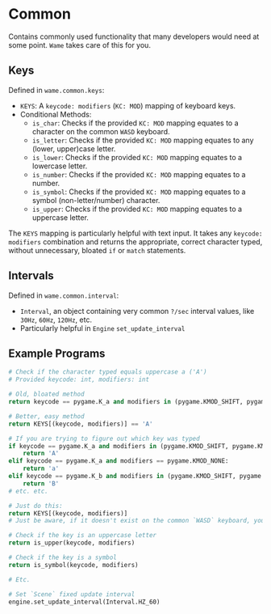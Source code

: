 # Common
Contains commonly used functionality that many developers would need at some point. `Wame` takes care of this for you.

## Keys
Defined in `wame.common.keys`:
- `KEYS`: A `keycode: modifiers` (`KC: MOD`) mapping of keyboard keys.
- Conditional Methods:
    - `is_char`: Checks if the provided `KC: MOD` mapping equates to a character on the common `WASD` keyboard.
    - `is_letter`: Checks if the provided `KC: MOD` mapping equates to any (lower, upper)case letter.
    - `is_lower`: Checks if the provided `KC: MOD` mapping equates to a lowercase letter.
    - `is_number`: Checks if the provided `KC: MOD` mapping equates to a number.
    - `is_symbol`: Checks if the provided `KC: MOD` mapping equates to a symbol (non-letter/number) character.
    - `is_upper`: Checks if the provided `KC: MOD` mapping equates to a uppercase letter.

The `KEYS` mapping is particularly helpful with text input. It takes any `keycode: modifiers` combination and returns the appropriate, correct character typed, without unnecessary, bloated `if` or `match` statements.

## Intervals
Defined in `wame.common.interval`:
- `Interval`, an object containing very common `?/sec` interval values, like `30Hz`, `60Hz`, `120Hz`, etc.
- Particularly helpful in `Engine` `set_update_interval`

## Example Programs
```python
# Check if the character typed equals uppercase a ('A')
# Provided keycode: int, modifiers: int

# Old, bloated method
return keycode == pygame.K_a and modifiers in (pygame.KMOD_SHIFT, pygame.KMOD_CAPS)

# Better, easy method
return KEYS[(keycode, modifiers)] == 'A'
```
```python
# If you are trying to figure out which key was typed
if keycode == pygame.K_a and modifiers in (pygame.KMOD_SHIFT, pygame.KMOD_CAPS):
    return 'A'
elif keycode == pygame.K_a and modifiers == pygame.KMOD_NONE:
    return 'a'
elif keycode == pygame.K_b and modifiers in (pygame.KMOD_SHIFT, pygame.KMOD_CAPS):
    return 'B'
# etc. etc.

# Just do this:
return KEYS[(keycode, modifiers)]
# Just be aware, if it doesn't exist on the common `WASD` keyboard, you will get a `KeyError`, so keep it in mind
```
```python
# Check if the key is an uppercase letter
return is_upper(keycode, modifiers)

# Check if the key is a symbol
return is_symbol(keycode, modifiers)

# Etc.
```
```python
# Set `Scene` fixed update interval
engine.set_update_interval(Interval.HZ_60)
```